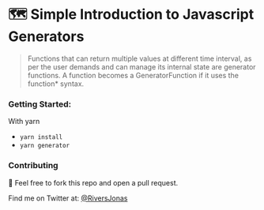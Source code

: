 # 🗺 Simple Introduction to Javascript Generators

> Functions that can return multiple values at different time interval, as per the user demands and can manage its internal state are generator functions. A function becomes a GeneratorFunction if it uses the function* syntax.

### Getting Started:
With yarn
- `yarn install`
- `yarn generator`

### Contributing
🥤 Feel free to fork this repo and open a pull request.

Find me on Twitter at: [@RiversJonas](https://twitter.com/RiversJonas)